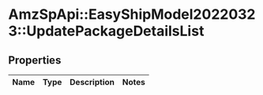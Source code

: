 # AmzSpApi::EasyShipModel20220323::UpdatePackageDetailsList

## Properties
Name | Type | Description | Notes
------------ | ------------- | ------------- | -------------

